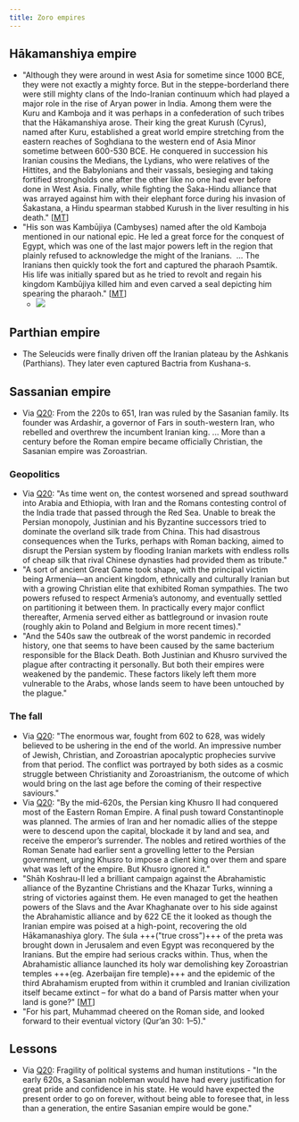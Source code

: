 ```yaml
---
title: Zoro empires
---
```


## Hākamanshiya empire
- "Although they were around in west Asia for sometime since 1000 BCE, they were not exactly a mighty force. But in the steppe-borderland there were still mighty clans of the Indo-Iranian continuum which had played a major role in the rise of Aryan power in India. Among them were the Kuru and Kamboja and it was perhaps in a confederation of such tribes that the Hākamanshiya arose. Their king the great Kurush (Cyrus), named after Kuru, established a great world empire stretching from the eastern reaches of Soghdiana to the western end of Asia Minor sometime between 600-530 BCE. He conquered in succession his Iranian cousins the Medians, the Lydians, who were relatives of the Hittites, and the Babylonians and their vassals, besieging and taking fortified strongholds one after the other like no one had ever before done in West Asia. Finally, while fighting the Śaka-Hindu alliance that was arrayed against him with their elephant force during his invasion of Śakastana, a Hindu spearman stabbed Kurush in the liver resulting in his death." \[[MT](https://manasataramgini.wordpress.com/2017/11/07/of-lives-of-men-of-times-of-men-i/)\]
- "His son was Kambūjiya (Cambyses) named after the old Kamboja mentioned in our national epic. He led a great force for the conquest of Egypt, which was one of the last major powers left in the region that plainly refused to acknowledge the might of the Iranians.  … The Iranians then quickly took the fort and captured the pharaoh Psamtik. His life was initially spared but as he tried to revolt and regain his kingdom Kambūjiya killed him and even carved a seal depicting him spearing the pharaoh." \[[MT](https://manasataramgini.wordpress.com/2017/11/07/of-lives-of-men-of-times-of-men-i/)\]
    - [![](https://i.imgur.com/lnTufx2.jpg)](https://i.imgur.com/lnTufx2.jpg)

## Parthian empire
- The Seleucids were finally driven off the Iranian plateau by the Ashkanis (Parthians). They later even captured Bactria from Kushana-s. 

## Sassanian empire
- Via [Q20](https://quillette.com/2020/07/31/lessons-from-the-last-empire-of-iran/): From the 220s to 651, Iran was ruled by the Sasanian family. Its founder was Ardashir, a governor of Fars in south-western Iran, who rebelled and overthrew the incumbent Iranian king. ... More than a century before the Roman empire became officially Christian, the Sasanian empire was Zoroastrian.

### Geopolitics
- Via [Q20](https://quillette.com/2020/07/31/lessons-from-the-last-empire-of-iran/): "As time went on, the contest worsened and spread southward into Arabia and Ethiopia, with Iran and the Romans contesting control of the India trade that passed through the Red Sea. Unable to break the Persian monopoly, Justinian and his Byzantine successors tried to dominate the overland silk trade from China. This had disastrous consequences when the Turks, perhaps with Roman backing, aimed to disrupt the Persian system by flooding Iranian markets with endless rolls of cheap silk that rival Chinese dynasties had provided them as tribute."
- "A sort of ancient Great Game took shape, with the principal victim being Armenia—an ancient kingdom, ethnically and culturally Iranian but with a growing Christian elite that exhibited Roman sympathies. The two powers refused to respect Armenia’s autonomy, and eventually settled on partitioning it between them. In practically every major conflict thereafter, Armenia served either as battleground or invasion route (roughly akin to Poland and Belgium in more recent times)."
- "And the 540s saw the outbreak of the worst pandemic in recorded history, one that seems to have been caused by the same bacterium responsible for the Black Death. Both Justinian and Khusro survived the plague after contracting it personally. But both their empires were weakened by the pandemic. These factors likely left them more vulnerable to the Arabs, whose lands seem to have been untouched by the plague."

### The fall
- Via [Q20](https://quillette.com/2020/07/31/lessons-from-the-last-empire-of-iran/): "The enormous war, fought from 602 to 628, was widely believed to be ushering in the end of the world. An impressive number of Jewish, Christian, and Zoroastrian apocalyptic prophecies survive from that period. The conflict was portrayed by both sides as a cosmic struggle between Christianity and Zoroastrianism, the outcome of which would bring on the last age before the coming of their respective saviours."
- Via [Q20](https://quillette.com/2020/07/31/lessons-from-the-last-empire-of-iran/): "By the mid-620s, the Persian king Khusro II had conquered most of the Eastern Roman Empire. A final push toward Constantinople was planned. The armies of Iran and her nomadic allies of the steppe were to descend upon the capital, blockade it by land and sea, and receive the emperor’s surrender. The nobles and retired worthies of the Roman Senate had earlier sent a grovelling letter to the Persian government, urging Khusro to impose a client king over them and spare what was left of the empire. But Khusro ignored it."
- "Shāh Koshrau-II led a brilliant campaign against the Abrahamistic alliance of the Byzantine Christians and the Khazar Turks, winning a string of victories against them. He even managed to get the heathen powers of the Slavs and the Avar Khaghanate over to his side against the Abrahamistic alliance and by 622 CE the it looked as though the Iranian empire was poised at a high-point, recovering the old Hākamanashiya glory. The śula +++("true cross")+++ of the preta was brought down in Jerusalem and even Egypt was reconquered by the Iranians. But the empire had serious cracks within. Thus, when the Abrahamistic alliance launched its holy war demolishing key Zoroastrian temples +++(eg. Azerbaijan fire temple)+++ and the epidemic of the third Abrahamism erupted from within it crumbled and Iranian civilization itself became extinct – for what do a band of Parsis matter when your land is gone?" \[[MT](https://manasataramgini.wordpress.com/2017/11/07/of-lives-of-men-of-times-of-men-i/)\]
- "For his part, Muhammad cheered on the Roman side, and looked forward to their eventual victory (Qur’an 30: 1–5)."

## Lessons
- Via [Q20](https://quillette.com/2020/07/31/lessons-from-the-last-empire-of-iran/): Fragility of political systems and human institutions - "In the early 620s, a Sasanian nobleman would have had every justification for great pride and confidence in his state. He would have expected the present order to go on forever, without being able to foresee that, in less than a generation, the entire Sasanian empire would be gone."
